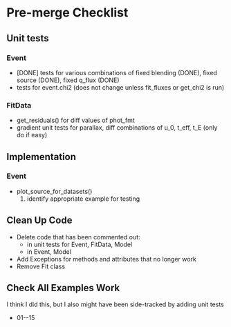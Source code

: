 # Pre-merge Checklist

## Unit tests
### Event
- [DONE] tests for various combinations of fixed blending (DONE), fixed source (DONE), 
fixed q_flux (DONE)
- tests for event.chi2 (does not change unless fit_fluxes or get_chi2 is run)


### FitData
- get_residuals() for diff values of phot_fmt
- gradient unit tests for parallax, diff combinations of u_0, t_eff, t_E (only 
do if easy)

## Implementation
### Event
- plot_source_for_datasets()
    1) identify appropriate example for testing

## Clean Up Code
- Delete code that has been commented out:
    - in unit tests for Event, FitData, Model
    - in Event, Model
- Add Exceptions for methods and attributes that no longer work
- Remove Fit class

## Check All Examples Work
I think I did this, but I also might have been side-tracked by adding unit tests
- 01--15